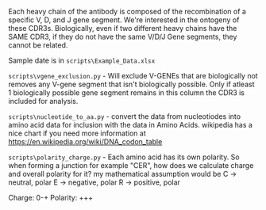 Each heavy chain of the antibody is composed of the recombination of a specific V, D, and J gene segment. We're interested in the ontogeny of these CDR3s. Biologically, even if two different heavy chains have the SAME CDR3, if they do not have the same V/D/J Gene segments, they cannot be related.

Sample date is in `scripts\Example_Data.xlsx`

`scripts\vgene_exclusion.py` - Will exclude V-GENEs that are biologically not removes any V-gene segment that isn't biologically possible. Only if atleast 1 biologically possible gene segment remains in this column the CDR3 is included for analysis.

`scripts\nucleotide_to_aa.py` -  convert the data from nucleotiodes into amino acid data for inclusion with the data in Amino Acids. wikipedia has a nice chart if you need more information at https://en.wikipedia.org/wiki/DNA_codon_table

`scripts\polarity_charge.py` - Each amino acid has its own polarity. So when forming a junction for example "CER", how does we calculate charge and overall polarity for it? my mathematical assumption would be 
C -> neutral, polar
E -> negative, polar
R -> positive, polar

Charge: 0-+
Polarity: +++